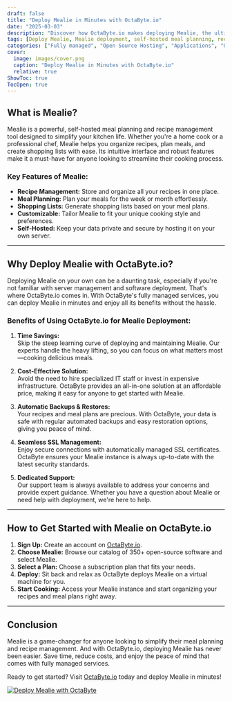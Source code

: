 ```yaml
---
draft: false
title: "Deploy Mealie in Minutes with OctaByte.io"
date: "2025-03-03"
description: "Discover how OctaByte.io makes deploying Mealie, the ultimate self-hosted meal planning and recipe management tool, quick and effortless. Save time, reduce costs, and enjoy seamless management with OctaByte's fully managed services."
tags: [Deploy Mealie, Mealie deployment, self-hosted meal planning, recipe management, OctaByte, managed open-source software, time-saving tools, cost-effective hosting, automatic backups, SSL management, open-source software hosting]
categories: ["Fully managed", "Open Source Hosting", "Applications", "Others", "Mealie"]
cover:
  image: images/cover.png
  caption: "Deploy Mealie in Minutes with OctaByte.io"
  relative: true
ShowToc: true
TocOpen: true
---
```



## What is Mealie?

Mealie is a powerful, self-hosted meal planning and recipe management tool designed to simplify your kitchen life. Whether you're a home cook or a professional chef, Mealie helps you organize recipes, plan meals, and create shopping lists with ease. Its intuitive interface and robust features make it a must-have for anyone looking to streamline their cooking process.

### Key Features of Mealie:
- **Recipe Management:** Store and organize all your recipes in one place.
- **Meal Planning:** Plan your meals for the week or month effortlessly.
- **Shopping Lists:** Generate shopping lists based on your meal plans.
- **Customizable:** Tailor Mealie to fit your unique cooking style and preferences.
- **Self-Hosted:** Keep your data private and secure by hosting it on your own server.

---

## Why Deploy Mealie with OctaByte.io?

Deploying Mealie on your own can be a daunting task, especially if you're not familiar with server management and software deployment. That's where OctaByte.io comes in. With OctaByte's fully managed services, you can deploy Mealie in minutes and enjoy all its benefits without the hassle.

### Benefits of Using OctaByte.io for Mealie Deployment:

1. **Time Savings:**  
   Skip the steep learning curve of deploying and maintaining Mealie. Our experts handle the heavy lifting, so you can focus on what matters most—cooking delicious meals.

2. **Cost-Effective Solution:**  
   Avoid the need to hire specialized IT staff or invest in expensive infrastructure. OctaByte provides an all-in-one solution at an affordable price, making it easy for anyone to get started with Mealie.

3. **Automatic Backups & Restores:**  
   Your recipes and meal plans are precious. With OctaByte, your data is safe with regular automated backups and easy restoration options, giving you peace of mind.

4. **Seamless SSL Management:**  
   Enjoy secure connections with automatically managed SSL certificates. OctaByte ensures your Mealie instance is always up-to-date with the latest security standards.

5. **Dedicated Support:**  
   Our support team is always available to address your concerns and provide expert guidance. Whether you have a question about Mealie or need help with deployment, we're here to help.

---

## How to Get Started with Mealie on OctaByte.io

1. **Sign Up:** Create an account on [OctaByte.io](https://octabyte.io).
2. **Choose Mealie:** Browse our catalog of 350+ open-source software and select Mealie.
3. **Select a Plan:** Choose a subscription plan that fits your needs.
4. **Deploy:** Sit back and relax as OctaByte deploys Mealie on a virtual machine for you.
5. **Start Cooking:** Access your Mealie instance and start organizing your recipes and meal plans right away.

---

## Conclusion

Mealie is a game-changer for anyone looking to simplify their meal planning and recipe management. And with OctaByte.io, deploying Mealie has never been easier. Save time, reduce costs, and enjoy the peace of mind that comes with fully managed services. 

Ready to get started? Visit [OctaByte.io](https://octabyte.io) today and deploy Mealie in minutes!

[![Deploy Mealie with OctaByte](/images/deploy-on-octabyte.png)](https://octabyte.io/fully-managed-open-source-services/applications/others/mealie)